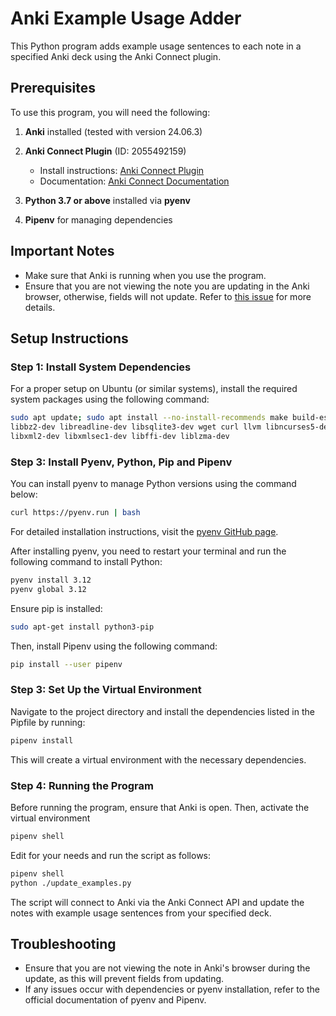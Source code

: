 # Anki Example Usage Adder

This Python program adds example usage sentences to each note in a specified Anki deck using the Anki Connect plugin.

## Prerequisites

To use this program, you will need the following:

1. **Anki** installed (tested with version 24.06.3)
2. **Anki Connect Plugin** (ID: 2055492159)
    - Install instructions: [Anki Connect Plugin](https://ankiweb.net/shared/info/2055492159)
    - Documentation: [Anki Connect Documentation](https://foosoft.net/projects/anki-connect/)

3. **Python 3.7 or above** installed via **pyenv**
4. **Pipenv** for managing dependencies

## Important Notes

- Make sure that Anki is running when you use the program.
- Ensure that you are not viewing the note you are updating in the Anki browser, otherwise, fields will not update. Refer to [this issue](https://github.com/FooSoft/anki-connect/issues/16) for more details.

## Setup Instructions

### Step 1: Install System Dependencies

For a proper setup on Ubuntu (or similar systems), install the required system packages using the following command:

```bash
sudo apt update; sudo apt install --no-install-recommends make build-essential libssl-dev zlib1g-dev \
libbz2-dev libreadline-dev libsqlite3-dev wget curl llvm libncurses5-dev xz-utils tk-dev \
libxml2-dev libxmlsec1-dev libffi-dev liblzma-dev
```

### Step 3: Install Pyenv, Python, Pip and Pipenv
You can install pyenv to manage Python versions using the command below:
```bash
curl https://pyenv.run | bash
```

For detailed installation instructions, visit the [pyenv GitHub page](https://github.com/pyenv/pyenv#installation).

After installing pyenv, you need to restart your terminal and run the following command to install Python:
```bash
pyenv install 3.12
pyenv global 3.12
```

Ensure pip is installed:
```bash
sudo apt-get install python3-pip
```

Then, install Pipenv using the following command:
```bash
pip install --user pipenv
```

### Step 3: Set Up the Virtual Environment

Navigate to the project directory and install the dependencies listed in the Pipfile by running:
```bash
pipenv install
```
This will create a virtual environment with the necessary dependencies.

### Step 4: Running the Program
Before running the program, ensure that Anki is open. Then, activate the virtual environment
```bash
pipenv shell
```

Edit for your needs and run the script as follows:
```bash
pipenv shell
python ./update_examples.py
```
The script will connect to Anki via the Anki Connect API and update the notes with example usage sentences from your specified deck.

## Troubleshooting
- Ensure that you are not viewing the note in Anki's browser during the update, as this will prevent fields from updating.
- If any issues occur with dependencies or pyenv installation, refer to the official documentation of pyenv and Pipenv.
